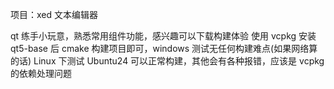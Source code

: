 项目：xed 文本编辑器

qt 练手小玩意，熟悉常用组件功能，感兴趣可以下载构建体验
使用 vcpkg 安装 qt5-base 后 cmake 构建项目即可，windows 测试无任何构建难点(如果网络算的话)
Linux 下测试 Ubuntu24 可以正常构建，其他会有各种报错，应该是 vcpkg 的依赖处理问题
